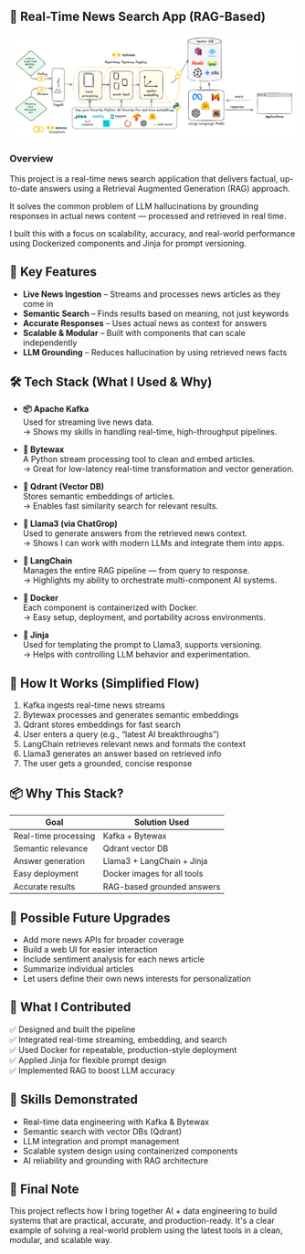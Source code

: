 ## 📰 Real-Time News Search App (RAG-Based)
![System Diagram](images/gen_ai_real_time_feature_pipeline_fe7720ad38.png)


### Overview
This project is a real-time news search application that delivers factual, up-to-date answers using a Retrieval Augmented Generation (RAG) approach.

It solves the common problem of LLM hallucinations by grounding responses in actual news content — processed and retrieved in real time.

I built this with a focus on scalability, accuracy, and real-world performance using Dockerized components and Jinja for prompt versioning.

## 🔑 Key Features

* **Live News Ingestion** – Streams and processes news articles as they come in  
* **Semantic Search** – Finds results based on meaning, not just keywords  
* **Accurate Responses** – Uses actual news as context for answers  
* **Scalable & Modular** – Built with components that can scale independently  
* **LLM Grounding** – Reduces hallucination by using retrieved news facts  

## 🛠️ Tech Stack (What I Used & Why)

* **📦 Apache Kafka**  
  Used for streaming live news data.  
  → Shows my skills in handling real-time, high-throughput pipelines.

* **🧠 Bytewax**  
  A Python stream processing tool to clean and embed articles.  
  → Great for low-latency real-time transformation and vector generation.

* **🧭 Qdrant (Vector DB)**  
  Stores semantic embeddings of articles.  
  → Enables fast similarity search for relevant results.

* **🦙 Llama3 (via ChatGrop)**  
  Used to generate answers from the retrieved news context.  
  → Shows I can work with modern LLMs and integrate them into apps.

* **🔗 LangChain**  
  Manages the entire RAG pipeline — from query to response.  
  → Highlights my ability to orchestrate multi-component AI systems.

* **🐳 Docker**  
  Each component is containerized with Docker.  
  → Easy setup, deployment, and portability across environments.

* **🧾 Jinja**  
  Used for templating the prompt to Llama3, supports versioning.  
  → Helps with controlling LLM behavior and experimentation.

## 🧩 How It Works (Simplified Flow)

1. Kafka ingests real-time news streams  
2. Bytewax processes and generates semantic embeddings  
3. Qdrant stores embeddings for fast search  
4. User enters a query (e.g., “latest AI breakthroughs”)  
5. LangChain retrieves relevant news and formats the context  
6. Llama3 generates an answer based on retrieved info  
7. The user gets a grounded, concise response  

## 📦 Why This Stack?

| Goal                 | Solution Used                          |
|----------------------|----------------------------------------|
| Real-time processing | Kafka + Bytewax                        |
| Semantic relevance   | Qdrant vector DB                       |
| Answer generation    | Llama3 + LangChain + Jinja             |
| Easy deployment      | Docker images for all tools            |
| Accurate results     | RAG-based grounded answers             |

## 🚀 Possible Future Upgrades

* Add more news APIs for broader coverage  
* Build a web UI for easier interaction  
* Include sentiment analysis for each news article  
* Summarize individual articles  
* Let users define their own news interests for personalization  

## 💼 What I Contributed

✅ Designed and built the pipeline  
✅ Integrated real-time streaming, embedding, and search  
✅ Used Docker for repeatable, production-style deployment  
✅ Applied Jinja for flexible prompt design  
✅ Implemented RAG to boost LLM accuracy  

## 🧠 Skills Demonstrated

* Real-time data engineering with Kafka & Bytewax  
* Semantic search with vector DBs (Qdrant)  
* LLM integration and prompt management  
* Scalable system design using containerized components  
* AI reliability and grounding with RAG architecture  

## 👋 Final Note

This project reflects how I bring together AI + data engineering to build systems that are practical, accurate, and production-ready. It's a clear example of solving a real-world problem using the latest tools in a clean, modular, and scalable way.
